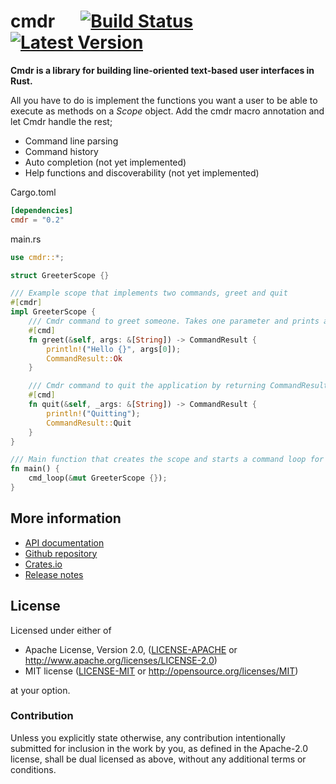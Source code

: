 # cmdr &emsp; [![Build Status]][travis] [![Latest Version]][crates.io]

[Build Status]: https://api.travis-ci.org/Mendelt/cmdr.svg?branch=master
[travis]: https://travis-ci.org/Mendelt/cmdr
[Latest Version]: https://img.shields.io/crates/v/cmdr.svg
[crates.io]: https://crates.io/crates/cmdr

**Cmdr is a library for building line-oriented text-based user interfaces in Rust.**

All you have to do is implement the functions you want a user to be able to execute as methods on a *Scope*
object. Add the cmdr macro annotation and let Cmdr handle the rest;
- Command line parsing
- Command history
- Auto completion (not yet implemented)
- Help functions and discoverability (not yet implemented)

Cargo.toml
```toml
[dependencies]
cmdr = "0.2"
```

main.rs
```rust
use cmdr::*;

struct GreeterScope {}

/// Example scope that implements two commands, greet and quit
#[cmdr]
impl GreeterScope {
    /// Cmdr command to greet someone. Takes one parameter and prints a greeting
    #[cmd]
    fn greet(&self, args: &[String]) -> CommandResult {
        println!("Hello {}", args[0]);
        CommandResult::Ok
    }

    /// Cmdr command to quit the application by returning CommandResult::Quit
    #[cmd]
    fn quit(&self, _args: &[String]) -> CommandResult {
        println!("Quitting");
        CommandResult::Quit
    }
}

/// Main function that creates the scope and starts a command loop for it
fn main() {
    cmd_loop(&mut GreeterScope {});
}
```

## More information
- [API documentation](https://docs.rs/cmdr/)
- [Github repository](https://github.com/Mendelt/cmdr)
- [Crates.io](https://crates.io/crates/cmdr)
- [Release notes](https://github.com/Mendelt/cmdr/releases)

## License

Licensed under either of

 * Apache License, Version 2.0, ([LICENSE-APACHE](LICENSE-APACHE) or http://www.apache.org/licenses/LICENSE-2.0)
 * MIT license ([LICENSE-MIT](LICENSE-MIT) or http://opensource.org/licenses/MIT)

at your option.

### Contribution

Unless you explicitly state otherwise, any contribution intentionally submitted
for inclusion in the work by you, as defined in the Apache-2.0 license, shall be dual licensed as above, without any
additional terms or conditions.
